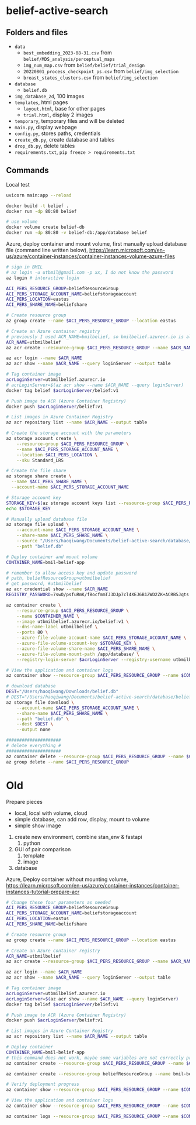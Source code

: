 # belief-active-search

## Folders and files
- `data`
    - `best_embedding_2023-08-31.csv` from `belief/MDS_analysis/perceptual_maps`
    - `img_num_map.csv` from `belief/belief/trial_design`
    - `20220801_process_checkpoint_ps.csv` from `belief/img_selection`
    - `breast_states_clusters.csv` from `belief/img_selection`
- `database`
    - `belief.db`
- `img_database_2d`, 100 images
- `templates`, html pages
    - `layout.html`, base for other pages
    - `trial.html`, display 2 images
- `temporary`, temporary files and will be deleted
- `main.py`, display webpage
- `config.py`, stores paths, credentials
- `create_db.py`, create database and tables
- `drop_db.py`, delete tables
- `requirements.txt`, `pip freeze > requirements.txt `

## Commands
Local test
```zsh
uvicorn main:app --reload  

docker build -t belief .
docker run -dp 80:80 belief

# use volume
docker volume create belief-db
docker run -dp 80:80 -v belief-db:/app/database belief
```

Azure, deploy container and mount volume, first manually upload database file (command line written below), https://learn.microsoft.com/en-us/azure/container-instances/container-instances-volume-azure-files

```zsh
# sign in BMIL
# az login -u utbmil@gmail.com -p xx, I do not know the password
az login # interactive login

ACI_PERS_RESOURCE_GROUP=beliefResourceGroup
ACI_PERS_STORAGE_ACCOUNT_NAME=beliefstorageaccount
ACI_PERS_LOCATION=eastus
ACI_PERS_SHARE_NAME=beliefshare

# Create resource group
az group create --name $ACI_PERS_RESOURCE_GROUP --location eastus

# Create an Azure container registry
# previously I used ACR_NAME=bmilbelief, so bmilbelief.azurecr.io is already in use
ACR_NAME=utbmilbelief
az acr create --resource-group $ACI_PERS_RESOURCE_GROUP --name $ACR_NAME --sku Basic

az acr login --name $ACR_NAME
az acr show --name $ACR_NAME --query loginServer --output table

# Tag container image
acrLoginServer=utbmilbelief.azurecr.io
# acrLoginServer=$(az acr show --name $ACR_NAME --query loginServer)
docker tag belief $acrLoginServer/belief:v1

# Push image to ACR (Azure Container Registry)
docker push $acrLoginServer/belief:v1

# List images in Azure Container Registry
az acr repository list --name $ACR_NAME --output table

# Create the storage account with the parameters
az storage account create \
    --resource-group $ACI_PERS_RESOURCE_GROUP \
    --name $ACI_PERS_STORAGE_ACCOUNT_NAME \
    --location $ACI_PERS_LOCATION \
    --sku Standard_LRS

# Create the file share
az storage share create \
  --name $ACI_PERS_SHARE_NAME \
  --account-name $ACI_PERS_STORAGE_ACCOUNT_NAME

# Storage account key
STORAGE_KEY=$(az storage account keys list --resource-group $ACI_PERS_RESOURCE_GROUP --account-name $ACI_PERS_STORAGE_ACCOUNT_NAME --query "[0].value" --output tsv)
echo $STORAGE_KEY

# Manually upload database file
az storage file upload \
    --account-name $ACI_PERS_STORAGE_ACCOUNT_NAME \
    --share-name $ACI_PERS_SHARE_NAME \
    --source "/Users/haoqiwang/Documents/belief-active-search/database/belief.db" \
    --path "belief.db"

# Deploy container and mount volume
CONTAINER_NAME=bmil-belief-app

# remember to allow access key and update password
# path, beliefResourceGroup>utbmilbelief
# get password, #utbmilbelief 
az acr credential show --name $ACR_NAME 
REGISTRY_PASSWORD=7swO/psfuRmK/fBocfmmTJ3DJp7cl4XEJ6B1ZWD2ZK+ACRB5Jqts

az container create \
    --resource-group $ACI_PERS_RESOURCE_GROUP \
    --name $CONTAINER_NAME \
    --image utbmilbelief.azurecr.io/belief:v1 \
    --dns-name-label utbmilbelief \
    --ports 80 \
    --azure-file-volume-account-name $ACI_PERS_STORAGE_ACCOUNT_NAME \
    --azure-file-volume-account-key $STORAGE_KEY \
    --azure-file-volume-share-name $ACI_PERS_SHARE_NAME \
    --azure-file-volume-mount-path /app/database/ \
    --registry-login-server $acrLoginServer --registry-username utbmilbelief --registry-password $REGISTRY_PASSWORD

# View the application and container logs
az container show --resource-group $ACI_PERS_RESOURCE_GROUP --name $CONTAINER_NAME --query ipAddress.fqdn

# download database
DEST="/Users/haoqiwang/Downloads/belief.db"
# DEST="/Users/haoqiwang/Documents/belief-active-search/database/belief.db"
az storage file download \
    --account-name $ACI_PERS_STORAGE_ACCOUNT_NAME \
    --share-name $ACI_PERS_SHARE_NAME \
    --path "belief.db" \
    --dest $DEST \
    --output none

#####################
# delete everything #
#####################
az container delete --resource-group $ACI_PERS_RESOURCE_GROUP --name $CONTAINER_NAME
az group delete --name $ACI_PERS_RESOURCE_GROUP
```

# Old
Prepare pieces
- local, local with volume, cloud
- simple database, can add row, display, mount to volume
- simple show image

1. create new environment, combine stan_env & fastapi
    1. python
1. GUI of pair comparison
    1. template
    1. image
1. database

Azure, Deploy container without mounting volume, https://learn.microsoft.com/en-us/azure/container-instances/container-instances-tutorial-prepare-acr

```zsh
# Change these four parameters as needed
ACI_PERS_RESOURCE_GROUP=beliefResourceGroup
ACI_PERS_STORAGE_ACCOUNT_NAME=beliefstorageaccount
ACI_PERS_LOCATION=eastus
ACI_PERS_SHARE_NAME=beliefshare

# Create resource group
az group create --name $ACI_PERS_RESOURCE_GROUP --location eastus

# Create an Azure container registry
ACR_NAME=utbmilbelief
az acr create --resource-group $ACI_PERS_RESOURCE_GROUP --name $ACR_NAME --sku Basic

az acr login --name $ACR_NAME
az acr show --name $ACR_NAME --query loginServer --output table

# Tag container image
acrLoginServer=utbmilbelief.azurecr.io
acrLoginServer=$(az acr show --name $ACR_NAME --query loginServer)
docker tag belief $acrLoginServer/belief:v1

# Push image to ACR (Azure Container Registry)
docker push $acrLoginServer/belief:v1

# List images in Azure Container Registry
az acr repository list --name $ACR_NAME --output table

# Deploy container
CONTAINER_NAME=bmil-belief-app
# this command does not work, maybe some variables are not correctly processed
az container create --resource-group $ACI_PERS_RESOURCE_GROUP --name $CONTAINER_NAME --image $acrLoginServer/belief:v1 --cpu 1 --memory 1 --registry-login-server $acrLoginServer --registry-username utbmilbelief --registry-password pbM5vS0Cw2dGCK2oi/BvleZ2S/WA4a7tzvbGiWf/NZ+ACRBOvl8K --ip-address Public --dns-name-label utbmilbelief --ports 80

az container create --resource-group beliefResourceGroup --name bmil-belief-app --image utbmilbelief.azurecr.io/belief:v1 --cpu 1 --memory 1 --registry-login-server utbmilbelief.azurecr.io --registry-username utbmilbelief --registry-password pbM5vS0Cw2dGCK2oi/BvleZ2S/WA4a7tzvbGiWf/NZ+ACRBOvl8K --ip-address Public --dns-name-label utbmilbelief --ports 80

# Verify deployment progress
az container show --resource-group $ACI_PERS_RESOURCE_GROUP --name $CONTAINER_NAME --query instanceView.state

# View the application and container logs
az container show --resource-group $ACI_PERS_RESOURCE_GROUP --name $CONTAINER_NAME --query ipAddress.fqdn

az container logs --resource-group $ACI_PERS_RESOURCE_GROUP --name $CONTAINER_NAME
```
